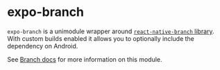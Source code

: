 # expo-branch

`expo-branch` is a unimodule wrapper around [`react-native-branch` library](https://github.com/BranchMetrics/react-native-branch-deep-linking-attribution). With custom builds enabled it allows you to optionally include the dependency on Android.

See [Branch docs](https://docs.expo.dev/versions/latest/sdk/branch) for more information on this module.
